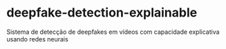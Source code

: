 # deepfake-detection-explainable
Sistema de detecção de deepfakes em vídeos com capacidade explicativa usando redes neurais
